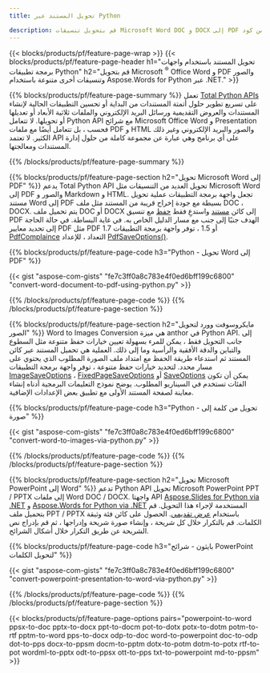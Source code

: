 ```yaml
---
title: تحويل المستند عبر Python 

description: قم بتحويل تنسيقات Microsoft Word DOC و DOCX إلى PDF والصور والمزيد بالإضافة إلى شرائح العرض التقديمي ورسائل البريد الإلكتروني والصور ثلاثية الأبعاد فقط بضعة أسطر من كود Python.
---
```


{{< blocks/products/pf/feature-page-wrap >}}
{{< blocks/products/pf/feature-page-header h1="تحويل المستند باستخدام واجهات برمجة تطبيقات Python" h2="قم بتحويل Microsoft <sup>&reg;</sup> Office Word و PDF والصور وتنسيقات أخرى متنوعة باستخدام Aspose.Words for Python عبر .NET." >}}

{{% blocks/products/pf/feature-page-summary %}}
تعمل [Total Python APIs](https://products.aspose.com/total/python-net/) على تسريع تطوير حلول أتمتة المستندات من البداية أو تحسين التطبيقات الحالية لإنشاء المستندات والعروض التقديمية ورسائل البريد الإلكتروني والملفات ثلاثية الأبعاد أو تعديلها أو تحويلها. لا تتعامل Python API مع شرائح Microsoft Office Word و Presentation فحسب ، بل تتعامل أيضًا مع ملفات PDF و HTML والصور والبريد الإلكتروني وغير ذلك الكثير. لا تعتمد API على أي برنامج وهي عبارة عن مجموعة كاملة من حلول إدارة المستندات ومعالجتها.

{{% /blocks/products/pf/feature-page-summary  %}}

{{% blocks/products/pf/feature-page-section  h2="تحويل Microsoft Word إلى PDF" %}}
يدعم Total Python API تحويل العديد من التنسيقات مثل Microsoft Word إلى PDF والصور و Markdown و HTML. تجعل واجهة برمجة التطبيقات عملية تحويل مستند Word إلى PDF بسيطة مع جودة إخراج قريبة من المستند مثل ملف DOC ، DOCX. يتم تحميل ملف DOC أو DOCX إلى كائن [مستند](https://reference.aspose.com/words/python-net/aspose.words/document/) واستدعِ فقط [حفظ](https://reference.aspose.com/Words/python-net/aspose.words/document/save/) مع تنسيق PDF الهدف جنبًا إلى جنب مع مسار الدليل الخاص به. في غاية البساطة. في حالة الحاجة إلى تحديد معايير PDF مثل PDF 1.7 أو 1.5 ، توفر واجهة برمجة التطبيقات [PdfComplaince](https://reference.aspose.com/words/python-net/aspose.words.saving/pdfcompliance/) التعداد ، للإعداد [PdfSaveOptions()](https://reference.aspose.com/words/python-net/aspose.words.saving/pdfsaveoptions/). 

{{% blocks/products/pf/feature-page-code h3="Python - تحويل Word إلى PDF" %}}

{{< gist "aspose-com-gists" "fe7c3ff0a8c783e4f0ed6bff199c6800" "convert-word-document-to-pdf-using-python.py" >}}

{{% /blocks/products/pf/feature-page-code  %}}
{{% /blocks/products/pf/feature-page-section %}}

{{% blocks/products/pf/feature-page-section  h2="مايكروسوفت وورد لتحويل الصور" %}}
Word to Images Conversion هي ميزة anthor في Python API. إلى جانب التحويل فقط ، يمكن للمرء بسهولة تعيين خيارات حفظ متنوعة مثل السطوع والتباين والدقة الأفقية والرأسية وما إلى ذلك. العملية هي تحميل المستند عبر كائن المستند ثم استدعاء طريقة الحفظ مع امتداد ملف الصورة المطلوب الذي يحتوي على مسار محدد. لتحديد خيارات حفظ متنوعة ، توفر واجهة برمجة التطبيقات [ImageSaveOptions](https://reference.aspose.com/words/python-net/aspose.words.saving/imagesaveoptions/) ، [FixedPageSaveOptions](https://reference.aspose.com/words/python-net/aspose.words.saving/fixedpagesaveoptions/) أو [SaveOptions](https://reference.aspose.com/words/python-net/aspose.words.saving/saveoptions/) يمكن أن تكون الفئات تستخدم في السيناريو المطلوب. يوضح نموذج التعليمات البرمجية أدناه إنشاء معاينة لصفحة المستند الأولى مع تطبيق بعض الإعدادات الإضافية.

{{% blocks/products/pf/feature-page-code h3="Python - تحويل من كلمة إلى صورة" %}}

{{< gist "aspose-com-gists" "fe7c3ff0a8c783e4f0ed6bff199c6800" "convert-word-to-images-via-python.py" >}}

{{% /blocks/products/pf/feature-page-code  %}}
{{% /blocks/products/pf/feature-page-section %}}

{{% blocks/products/pf/feature-page-section  h2="تحويل Microsoft PowerPoint إلى Word" %}}
تدعم Python API تحويل Microsoft PowerPoint PPT / PPTX إلى ملفات Word DOC / DOCX. واجهتا API [Aspose.Slides for Python via .NET](https://products.aspose.com/slides/python-net/) و [Aspose.Words for Python via .NET](https://products.aspose.com/words/python-net/) المستخدمة لإجراء هذا التحويل. قم بتحميل ملف PPT / PPTX باستخدام [عرض تقديمي](https://reference.aspose.com/slides/python-net/aspose.slides/presentation/). الحصول على كائن فئة وثيقة الكلمات. قم بالتكرار خلال كل شريحة ، وإنشاء صورة شريحة وإدراجها ، ثم قم بإدراج نص الشريحة عن طريق التكرار خلال أشكال الشرائح.

{{% blocks/products/pf/feature-page-code h3="بايثون - شرائح PowerPoint لتحويل الكلمات" %}}

{{< gist "aspose-com-gists" "fe7c3ff0a8c783e4f0ed6bff199c6800" "convert-powerpoint-presentation-to-word-via-python.py" >}}


{{% /blocks/products/pf/feature-page-code  %}}
{{% /blocks/products/pf/feature-page-section %}}

{{< blocks/products/pf/feature-page-options pairs="powerpoint-to-word ppsx-to-doc pptx-to-docx ppt-to-docm pot-to-dotx potx-to-dotm potm-to-rtf pptm-to-word pps-to-docx odp-to-doc word-to-powerpoint doc-to-odp dot-to-pps docx-to-ppsm docm-to-pptm dotx-to-potm dotm-to-potx rtf-to-pot wordml-to-pptx odt-to-ppsx ott-to-pps txt-to-powerpoint md-to-ppsm" >}}
